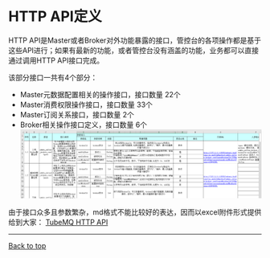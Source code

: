 # HTTP API定义
HTTP API是Master或者Broker对外功能暴露的接口，管控台的各项操作都是基于这些API进行；如果有最新的功能，或者管控台没有涵盖的功能，业务都可以直接通过调用HTTP API接口完成。

该部分接口一共有4个部分：

- Master元数据配置相关的操作接口，接口数量 22个
- Master消费权限操作接口，接口数量 33个 
- Master订阅关系接口，接口数量 2个
- Broker相关操作接口定义，接口数量 6个
![](img/api_interface/http-api.png)


由于接口众多且参数繁杂，md格式不能比较好的表达，因而以excel附件形式提供给到大家：
<a href="appendixfiles/http_access_api_definition_cn.xls" target="_blank">TubeMQ HTTP API</a>

---
<a href="#top">Back to top</a>